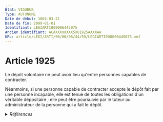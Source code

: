```yaml
---
État: VIGUEUR
Type: AUTONOME
Date de début: 1804-03-21
Date de fin: 2999-01-01
Identifiant: LEGIARTI000006445075
Ancien identifiant: ACAXXXXXXXX5X01925AAXXAA
URL: article/LEGI/ARTI/00/00/06/44/50/LEGIARTI000006445075.xml
---
```


<h1>Article 1925</h1>

Le dépôt volontaire ne peut avoir lieu qu'entre personnes capables de
contracter.<br />

Néanmoins, si une personne capable de contracter accepte le dépôt fait par une
personne incapable, elle est tenue de toutes les obligations d'un véritable
dépositaire ; elle peut être poursuivie par le tuteur ou administrateur de la
personne qui a fait le dépôt.


<details>
  <summary><em>Références</em></summary>

  <h2>Références faites par l'article</h2>
  
  <ul>
    <li>
      CODIFICATION source Loi 1804-03-14
    </li>
    <li>
      CREATION source Loi 1804-03-14 promulguée le 24 mars 1804
    </li>
  </ul>
</details>
